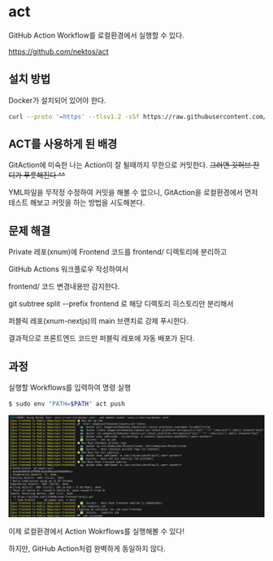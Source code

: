 # act
GitHub Action Workflow를 로컬환경에서 실행할 수 있다. 

https://github.com/nektos/act

## 설치 방법
Docker가 설치되어 있어야 한다.
```bash
curl --proto '=https' --tlsv1.2 -sSf https://raw.githubusercontent.com/nektos/act/master/install.sh | sudo bash
```

## ACT를 사용하게 된 배경
GitAction에 미숙한 나는 Action이 잘 될때까지 무한으로 커밋한다. ~~그러면 깃허브 잔디가 푸릇해진다 ^^~~

YML파일을 무작정 수정하여 커밋을 해볼 수 없으니, GitAction을 로컬환경에서 먼저 테스트 해보고 커밋을 하는 방법을 시도해본다.

## 문제 해결
Private 레포(xnum)에 Frontend 코드를 frontend/ 디렉토리에 분리하고

GitHub Actions 워크플로우 작성하여서

frontend/ 코드 변경내용만 감지한다.

git subtree split --prefix frontend 로 해당 디렉토리 히스토리만 분리해서

퍼블릭 레포(xnum-nextjs)의 main 브랜치로 강제 푸시한다.

결과적으로 프론트엔드 코드만 퍼블릭 레포에 자동 배포가 된다.


## 과정

실행할 Workflows를 입력하여 명령 실행
```bash
$ sudo env "PATH=$PATH" act push
```

![alt text](img/image-act.png)

이제 로컬환경에서 Action Wokrflows를 실행해볼 수 있다!

하지만, GitHub Action처럼 완벽하게 동일하지 않다.